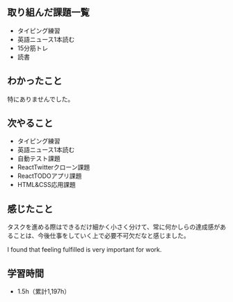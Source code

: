 ## 取り組んだ課題一覧
- タイピング練習
- 英語ニュース1本読む
- 15分筋トレ
- 読書
## わかったこと
特にありませんでした。
## 次やること
- タイピング練習
- 英語ニュース1本読む
- 自動テスト課題
- ReactTwitterクローン課題
- ReactTODOアプリ課題
- HTML&CSS応用課題
## 感じたこと
タスクを進める際はできるだけ細かく小さく分けて、常に何かしらの達成感があることは、今後仕事をしていく上で必要不可欠だなと感じました。

I found that feeling fulfilled is very important for work.

## 学習時間
- 1.5h（累計1,197h）
